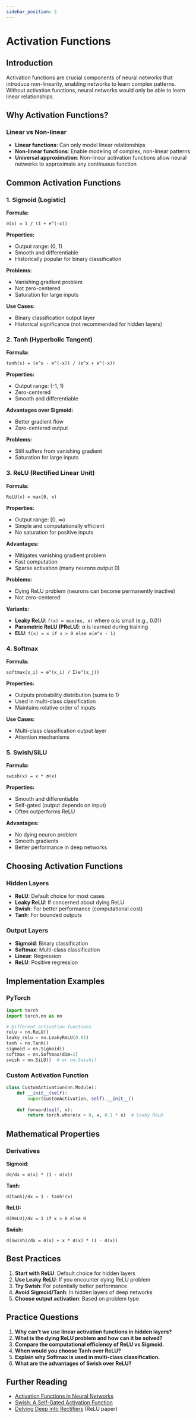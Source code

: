 ```yaml
---
sidebar_position: 2
---
```


# Activation Functions

## Introduction

Activation functions are crucial components of neural networks that introduce non-linearity, enabling networks to learn complex patterns. Without activation functions, neural networks would only be able to learn linear relationships.

## Why Activation Functions?

### Linear vs Non-linear
- **Linear functions**: Can only model linear relationships
- **Non-linear functions**: Enable modeling of complex, non-linear patterns
- **Universal approximation**: Non-linear activation functions allow neural networks to approximate any continuous function

## Common Activation Functions

### 1. Sigmoid (Logistic)

**Formula:**
```
σ(x) = 1 / (1 + e^(-x))
```

**Properties:**
- Output range: (0, 1)
- Smooth and differentiable
- Historically popular for binary classification

**Problems:**
- Vanishing gradient problem
- Not zero-centered
- Saturation for large inputs

**Use Cases:**
- Binary classification output layer
- Historical significance (not recommended for hidden layers)

### 2. Tanh (Hyperbolic Tangent)

**Formula:**
```
tanh(x) = (e^x - e^(-x)) / (e^x + e^(-x))
```

**Properties:**
- Output range: (-1, 1)
- Zero-centered
- Smooth and differentiable

**Advantages over Sigmoid:**
- Better gradient flow
- Zero-centered output

**Problems:**
- Still suffers from vanishing gradient
- Saturation for large inputs

### 3. ReLU (Rectified Linear Unit)

**Formula:**
```
ReLU(x) = max(0, x)
```

**Properties:**
- Output range: [0, ∞)
- Simple and computationally efficient
- No saturation for positive inputs

**Advantages:**
- Mitigates vanishing gradient problem
- Fast computation
- Sparse activation (many neurons output 0)

**Problems:**
- Dying ReLU problem (neurons can become permanently inactive)
- Not zero-centered

**Variants:**
- **Leaky ReLU**: `f(x) = max(αx, x)` where α is small (e.g., 0.01)
- **Parametric ReLU (PReLU)**: α is learned during training
- **ELU**: `f(x) = x if x > 0 else α(e^x - 1)`

### 4. Softmax

**Formula:**
```
softmax(x_i) = e^(x_i) / Σ(e^(x_j))
```

**Properties:**
- Outputs probability distribution (sums to 1)
- Used in multi-class classification
- Maintains relative order of inputs

**Use Cases:**
- Multi-class classification output layer
- Attention mechanisms

### 5. Swish/SiLU

**Formula:**
```
swish(x) = x * σ(x)
```

**Properties:**
- Smooth and differentiable
- Self-gated (output depends on input)
- Often outperforms ReLU

**Advantages:**
- No dying neuron problem
- Smooth gradients
- Better performance in deep networks

## Choosing Activation Functions

### Hidden Layers
- **ReLU**: Default choice for most cases
- **Leaky ReLU**: If concerned about dying ReLU
- **Swish**: For better performance (computational cost)
- **Tanh**: For bounded outputs

### Output Layers
- **Sigmoid**: Binary classification
- **Softmax**: Multi-class classification
- **Linear**: Regression
- **ReLU**: Positive regression

## Implementation Examples

### PyTorch
```python
import torch
import torch.nn as nn

# Different activation functions
relu = nn.ReLU()
leaky_relu = nn.LeakyReLU(0.01)
tanh = nn.Tanh()
sigmoid = nn.Sigmoid()
softmax = nn.Softmax(dim=1)
swish = nn.SiLU()  # or nn.Swish()
```

### Custom Activation Function
```python
class CustomActivation(nn.Module):
    def __init__(self):
        super(CustomActivation, self).__init__()
    
    def forward(self, x):
        return torch.where(x > 0, x, 0.1 * x)  # Leaky ReLU
```

## Mathematical Properties

### Derivatives

**Sigmoid:**
```
dσ/dx = σ(x) * (1 - σ(x))
```

**Tanh:**
```
d(tanh)/dx = 1 - tanh²(x)
```

**ReLU:**
```
d(ReLU)/dx = 1 if x > 0 else 0
```

**Swish:**
```
d(swish)/dx = σ(x) + x * σ(x) * (1 - σ(x))
```

## Best Practices

1. **Start with ReLU**: Default choice for hidden layers
2. **Use Leaky ReLU**: If you encounter dying ReLU problem
3. **Try Swish**: For potentially better performance
4. **Avoid Sigmoid/Tanh**: In hidden layers of deep networks
5. **Choose output activation**: Based on problem type

## Practice Questions

1. **Why can't we use linear activation functions in hidden layers?**
2. **What is the dying ReLU problem and how can it be solved?**
3. **Compare the computational efficiency of ReLU vs Sigmoid.**
4. **When would you choose Tanh over ReLU?**
5. **Explain why Softmax is used in multi-class classification.**
6. **What are the advantages of Swish over ReLU?**

## Further Reading

- [Activation Functions in Neural Networks](https://towardsdatascience.com/activation-functions-neural-networks-1cbd9f8d91d6)
- [Swish: A Self-Gated Activation Function](https://arxiv.org/abs/1710.05941)
- [Delving Deep into Rectifiers](https://arxiv.org/abs/1502.01852) (ReLU paper)
